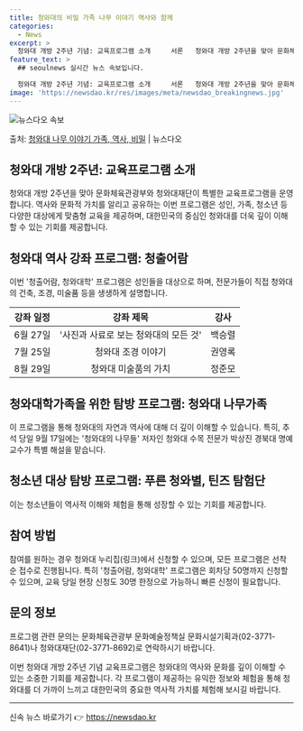 ```yaml
---
title: 청와대의 비밀 가족 나무 이야기 역사와 함께
categories:
  - News
excerpt: >
  청와대 개방 2주년 기념: 교육프로그램 소개     서론   청와대 개방 2주년을 맞아 문화체육관광부와 청와…
feature_text: >
  ## seoulnews 실시간 뉴스 속보입니다.

  청와대 개방 2주년 기념: 교육프로그램 소개     서론   청와대 개방 2주년을 맞아 문화체육관광부와 청와…
image: 'https://newsdao.kr/res/images/meta/newsdao_breakingnews.jpg'
---
```


![뉴스다오 속보](https://newsdao.kr/res/images/meta/newsdao_breakingnews.jpg)

<p>출처: <a href="https://newsdao.kr/4314" rel="dofollow">청와대 나무 이야기 가족, 역사, 비밀</a> | 뉴스다오</p>

<h2 data-ke-size="size26">청와대 개방 2주년: 교육프로그램 소개</h2>
<p data-ke-size="size16">청와대 개방 2주년을 맞아 문화체육관광부와 청와대재단이 특별한 교육프로그램을 운영합니다. 역사와 문화적 가치를 알리고 공유하는 이번 프로그램은 성인, 가족, 청소년 등 다양한 대상에게 맞춤형 교육을 제공하며, 대한민국의 중심인 청와대를 더욱 깊이 이해할 수 있는 기회를 제공합니다.</p>

<h2 data-ke-size="size26">청와대 역사 강좌 프로그램: 청출어람</h2>
<p data-ke-size="size16">이번 '청출어람, 청와대학' 프로그램은 성인들을 대상으로 하며, 전문가들이 직접 청와대의 건축, 조경, 미술품 등을 생생하게 설명합니다.</p>
<table>
<thead>
<tr>
<th style="text-align: center;">강좌 일정</th>
<th style="text-align: center;">강좌 제목</th>
<th style="text-align: center;">강사</th>
</tr>
</thead>
<tbody>
<tr>
<td style="text-align: center;">6월 27일</td>
<td style="text-align: center;">'사진과 사료로 보는 청와대의 모든 것'</td>
<td style="text-align: center;">백승렬</td>
</tr>
<tr>
<td style="text-align: center;">7월 25일</td>
<td style="text-align: center;">청와대 조경 이야기</td>
<td style="text-align: center;">권영록</td>
</tr>
<tr>
<td style="text-align: center;">8월 29일</td>
<td style="text-align: center;">청와대 미술품의 가치</td>
<td style="text-align: center;">정준모</td>
</tr>
</tbody>
</table>

<h2 data-ke-size="size26">청와대학가족을 위한 탐방 프로그램: 청와대 나무가족</h2>
<p data-ke-size="size16">이 프로그램을 통해 청와대의 자연과 역사에 대해 더 깊이 이해할 수 있습니다. 특히, 추석 당일 9월 17일에는 '청와대의 나무들' 저자인 청와대 수목 전문가 박상진 경북대 명예교수가 특별 해설을 맡습니다.</p>

<h2 data-ke-size="size26">청소년 대상 탐방 프로그램: 푸른 청와별, 틴즈 탐험단</h2>
<p data-ke-size="size16">이는 청소년들이 역사적 이해와 체험을 통해 성장할 수 있는 기회를 제공합니다.</p>

<h2 data-ke-size="size26">참여 방법</h2>
<p data-ke-size="size16">참여를 원하는 경우 청와대 누리집(링크)에서 신청할 수 있으며, 모든 프로그램은 선착순 접수로 진행됩니다. 특히 '청출어람, 청와대학' 프로그램은 회차당 50명까지 신청할 수 있으며, 교육 당일 현장 신청도 30명 한정으로 가능하니 빠른 신청이 필요합니다.</p>

<h2 data-ke-size="size26">문의 정보</h2>
<p data-ke-size="size16">프로그램 관련 문의는 문화체육관광부 문화예술정책실 문화시설기획과(02-3771-8641)나 청와대재단(02-3771-8692)로 연락하시기 바랍니다.</p>

<p data-ke-size="size16">이번 청와대 개방 2주년 기념 교육프로그램은 청와대의 역사와 문화를 깊이 이해할 수 있는 소중한 기회를 제공합니다. 각 프로그램이 제공하는 유익한 정보와 체험을 통해 청와대를 더 가까이 느끼고 대한민국의 중요한 역사적 가치를 체험해 보시길 바랍니다.</p>

<hr>

<p data-ke-size="size16"></p> 

신속 뉴스 바로가기 👉 <a href="https://newsdao.kr" rel="dofollow">https://newsdao.kr</a>


